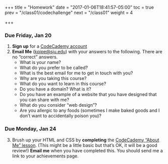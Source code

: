 +++
title = "Homework"
date = "2017-01-06T18:41:57-05:00"
toc = true
prev = "/class01/codechallenge"
next = "/class01"
weight = 4

+++

### Due Friday, Jan 20

1.  **Sign up** for a [CodeCademy account](https://www.codecademy.com/register/sign_up)
2.  **Email Me** (kpipe@sju.edu) with your answers to the following.  There are no “correct” answers.
    -   What is your name?
    -   What do you prefer to be called?
    -   What is the best email for me to get in touch with you?
    -   Why are you taking this course?
    -   What do you want to learn in this course?
    -   Do you have a domain?  What is it?
    -   Do you have an example of a website that you have designed that you can share with me?
    -   What do you consider “web design”?
    -   Are you allergic to any foods (sometimes I make baked goods and I don’t want to accidentally poison you)?
    
### Due Monday, Jan 24  
    
3.  Brush up your HTML and CSS by **completing** the [CodeCademy “About Me” lesson](https://www.codecademy.com/courses/web-beginner-en-3pc6w/0/1). (This might be a little basic but that’s OK, it will be a good review!)  **Email me** when you have completed this. You should send me a link to your achievements page.
